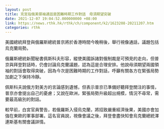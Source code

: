 ```yaml
---
layout: post
title: 克宮指俄美領袖通話是困難時期工作對話　毋須期望突破
date: 2021-12-07 19:04:52.000000000 +08:00
link: https://news.rthk.hk/rthk/ch/component/k2/1623208-20211207.htm
categories: rthk
---
```


美國總統拜登與俄羅斯總統普京將於香港時間今晚稍後，舉行視像通話，議題包括烏克蘭局勢。

俄羅斯總統新聞秘書佩斯科夫形容，縱使美國訴諸對俄制裁是可預見的走向，但普京與拜登對話時，仍會討論烏克蘭議題，認為這是合理安排。他說毋須期望兩國領袖的對話會取得突破，因為今次是困難時期的工作對話，呼籲有關各方在緊張局勢加劇之下保持冷靜。

佩斯科夫說俄方對美方的言論感到遺憾，但表示普京已準備好聽拜登關注的事情，普京亦會提出自己的憂慮；又說在歐洲，緊張局勢升級超出規模，情況不尋常，需要最高級別的對話。

較早前，白宮官員警告，若俄羅斯入侵烏克蘭，將招致嚴重經濟後果，美國亦會加強在東歐的軍事部署。這名官員說，視像會議之後，拜登會盡快知會烏克蘭總統澤連斯基有關會議詳情。
